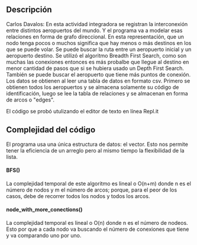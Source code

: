 ## Descripción
Carlos Davalos: En esta actividad integradora se registran la interconexión entre distintos aeropuertos del mundo. Y el programa va a modelar esas relaciones en forma de grafo direccional. En esta representación, que un nodo tenga pocos o muchos significa que hay menos o más destinos en los que se puede volar. Se puede buscar la ruta entre un aeropuerto inicial y un aeropuerto destino. Se utilizó el algoritmo Breadth First Search, como son muchas las conexiones entonces es más probalbe que llegue al destino en menor cantidad de pasos que si se hubiera usado un Depth First Search. También se puede buscar el aeropuerto que tiene más puntos de conexión. Los datos se obtienen al leer una tabla de datos en formato csv. Primero se obtienen todos los aeropuertos y se almacena solamente su código de identificación, luego se lee la tabla de relaciones y se almacenan en forma de arcos o "edges".

El código se probó utulizando el editor de texto en línea Repl.it

## Complejidad del código
El programa usa una única estructura de datos: el vector. Esto nos permite tener la eficiencia de un arreglo pero al mismo tiempo la flexibilidad de la lista. 

#### BFS()
La complejidad temporal de este algoritmo es lineal o O(n+m) donde n es el número de nodos y m el número de arcos; porque, para el peor de los casos, debe de recorrer todos los nodos y todos los arcos.

#### node_with_more_conections()
La complejidad temporal es lineal o O(n) donde n es el número de nodeos. Esto por que a cada nodo va buscando el número de conexiones que tiene y va comparando uno por uno.
